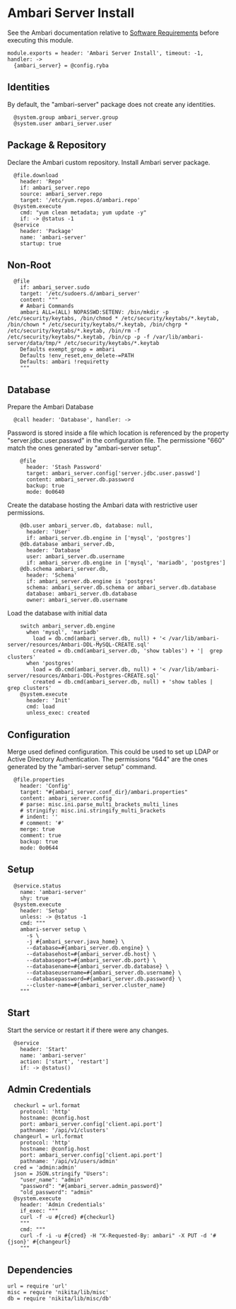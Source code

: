 
# Ambari Server Install

See the Ambari documentation relative to [Software Requirements][sr] before
executing this module.

    module.exports = header: 'Ambari Server Install', timeout: -1, handler: ->
      {ambari_server} = @config.ryba

## Identities

By default, the "ambari-server" package does not create any identities.

      @system.group ambari_server.group
      @system.user ambari_server.user

## Package & Repository

Declare the Ambari custom repository.
Install Ambari server package.

      @file.download
        header: 'Repo'
        if: ambari_server.repo
        source: ambari_server.repo
        target: '/etc/yum.repos.d/ambari.repo'
      @system.execute
        cmd: "yum clean metadata; yum update -y"
        if: -> @status -1
      @service
        header: 'Package'
        name: 'ambari-server'
        startup: true

## Non-Root

      @file
        if: ambari_server.sudo
        target: '/etc/sudoers.d/ambari_server'
        content: """
        # Ambari Commands
        ambari ALL=(ALL) NOPASSWD:SETENV: /bin/mkdir -p /etc/security/keytabs, /bin/chmod * /etc/security/keytabs/*.keytab, /bin/chown * /etc/security/keytabs/*.keytab, /bin/chgrp * /etc/security/keytabs/*.keytab, /bin/rm -f /etc/security/keytabs/*.keytab, /bin/cp -p -f /var/lib/ambari-server/data/tmp/* /etc/security/keytabs/*.keytab
        Defaults exempt_group = ambari
        Defaults !env_reset,env_delete-=PATH
        Defaults: ambari !requiretty 
        """

## Database

Prepare the Ambari Database

      @call header: 'Database', handler: ->

Password is stored inside a file which location is referenced by the property
"server.jdbc.user.passwd" in the configuration file. The permissione "660" match
the ones generated by "ambari-server setup".

        @file
          header: 'Stash Password'
          target: ambari_server.config['server.jdbc.user.passwd']
          content: ambari_server.db.password
          backup: true
          mode: 0o0640

Create the database hosting the Ambari data with restrictive user permissions.

        @db.user ambari_server.db, database: null,
          header: 'User'
          if: ambari_server.db.engine in ['mysql', 'postgres']
        @db.database ambari_server.db,
          header: 'Database'
          user: ambari_server.db.username
          if: ambari_server.db.engine in ['mysql', 'mariadb', 'postgres']
        @db.schema ambari_server.db,
          header: 'Schema'
          if: ambari_server.db.engine is 'postgres'
          schema: ambari_server.db.schema or ambari_server.db.database
          database: ambari_server.db.database
          owner: ambari_server.db.username

Load the database with initial data

        switch ambari_server.db.engine
          when 'mysql', 'mariadb'
            load = db.cmd(ambari_server.db, null) + '< /var/lib/ambari-server/resources/Ambari-DDL-MySQL-CREATE.sql'
            created = db.cmd(ambari_server.db, 'show tables') + '|  grep clusters'
          when 'postgres'
            load = db.cmd(ambari_server.db, null) + '< /var/lib/ambari-server/resources/Ambari-DDL-Postgres-CREATE.sql'
            created = db.cmd(ambari_server.db, null) + 'show tables |  grep clusters'
        @system.execute
          header: 'Init'
          cmd: load
          unless_exec: created

## Configuration

Merge used defined configuration. This could be used to set up 
LDAP or Active Directory Authentication. The permissions "644" are the ones 
generated by the "ambari-server setup" command.

      @file.properties
        header: 'Config'
        target: "#{ambari_server.conf_dir}/ambari.properties"
        content: ambari_server.config
        # parse: misc.ini.parse_multi_brackets_multi_lines
        # stringify: misc.ini.stringify_multi_brackets
        # indent: ''
        # comment: '#'
        merge: true
        comment: true
        backup: true
        mode: 0o0644
    
## Setup
  
      @service.status
        name: 'ambari-server'
        shy: true
      @system.execute
        header: 'Setup'
        unless: -> @status -1
        cmd: """
        ambari-server setup \
          -s \
          -j #{ambari_server.java_home} \
          --database=#{ambari_server.db.engine} \
          --databasehost=#{ambari_server.db.host} \
          --databaseport=#{ambari_server.db.port} \
          --databasename=#{ambari_server.db.database} \
          --databaseusername=#{ambari_server.db.username} \
          --databasepassword=#{ambari_server.db.password} \
          --cluster-name=#{ambari_server.cluster_name}
        """

## Start

Start the service or restart it if there were any changes.

      @service
        header: 'Start'
        name: 'ambari-server'
        action: ['start', 'restart']
        if: -> @status()

## Admin Credentials

      checkurl = url.format
        protocol: 'http'
        hostname: @config.host
        port: ambari_server.config['client.api.port']
        pathname: '/api/v1/clusters'
      changeurl = url.format
        protocol: 'http'
        hostname: @config.host
        port: ambari_server.config['client.api.port']
        pathname: '/api/v1/users/admin'
      cred = 'admin:admin'
      json = JSON.stringify "Users": 
        "user_name": "admin"
        "password": "#{ambari_server.admin_password}"
        "old_password": "admin"
      @system.execute
        header: 'Admin Credentials'
        if_exec: """
        curl -f -u #{cred} #{checkurl}
        """
        cmd: """
        curl -f -i -u #{cred} -H "X-Requested-By: ambari" -X PUT -d '#{json}' #{changeurl}
        """

## Dependencies

    url = require 'url'
    misc = require 'nikita/lib/misc'
    db = require 'nikita/lib/misc/db'

[sr]: http://docs.hortonworks.com/HDPDocuments/Ambari-2.2.2.0/bk_Installing_HDP_AMB/content/_meet_minimum_system_requirements.html
